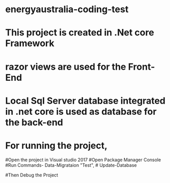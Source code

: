 # energyaustralia-coding-test

# This project is created in .Net core Framework
# razor views are used for the Front-End 
# Local Sql Server database integrated in .net core is used as database for the back-end

# For running the project,
 #Open the project in Visual studio 2017 
 #Open Package Manager Console
 #Run Commands- Data-Migrataion "Test",
              # Update-Database
               
  #Then Debug the Project
